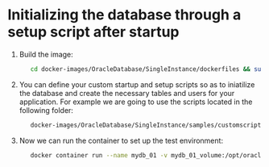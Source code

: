 # Initializing the database through a setup script after startup

1. Build the image:
   ```bash
      cd docker-images/OracleDatabase/SingleInstance/dockerfiles && sudo ./buildDockerImage.sh -v 19.3.0 -e
   ```
1. You can define your custom startup and setup scripts so as to iniatilize the database and create the necessary tables and users for your application. 
   For example we are going to use the scripts located in the following folder:
   ```bash
      docker-images/OracleDatabase/SingleInstance/samples/customscripts/
   ```
1. Now we can run the container to set up the test environment:
   ```bash
      docker container run --name mydb_01 -v mydb_01_volume:/opt/oracle/oradata -v ~/docker-images/OracleDatabase/SingleInstance/samples/customscripts:/opt/oracle/scripts/setup/:ro -e ORACLE_SID=ORCLSCRIPT -e ORACLE_PDB=CUSTOMSCRIPTS -p 1521 -p 5500 oracle/database-snapshot:19.3.0-ee
   ```
   
